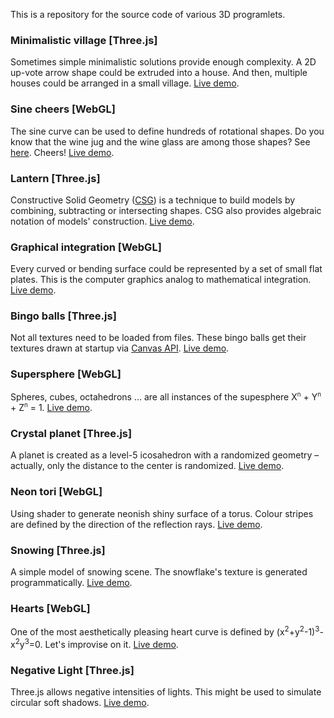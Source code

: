 This is a repository for the source code of various 3D programlets.

### Minimalistic village [Three.js]
Sometimes simple minimalistic solutions provide enough complexity. A 2D up-vote arrow shape could be extruded into a house. And then, multiple houses could be arranged in a small village. [Live demo](threejs/minimalistic-village.html). 

### Sine cheers [WebGL]
The sine curve can be used to define hundreds of rotational shapes. Do you know that the wine jug and the wine glass are among those shapes? See [here](webgl/sine-cheers-graph.jpg). Cheers! [Live demo](webgl/sine-cheers.html).

### Lantern [Three.js]
Constructive Solid Geometry ([CSG](https://en.wikipedia.org/wiki/Constructive_solid_geometry)) is a technique to build models by combining, subtracting or intersecting shapes. CSG also provides algebraic notation of models' construction. [Live demo](threejs/lantern.html). 

### Graphical integration [WebGL]
Every curved or bending surface could be represented by a set of small flat plates. This is the computer graphics analog to mathematical integration. [Live demo](webgl/graphical-integration.html).

### Bingo balls [Three.js]
Not all textures need to be loaded from files. These bingo balls get their textures drawn at startup via [Canvas API](https://developer.mozilla.org/en-US/docs/Web/API/Canvas_API). [Live demo](threejs/bingo-balls.html). 

### Supersphere [WebGL]
Spheres, cubes, octahedrons ... are all instances of the supesphere X<sup><small>n</small></sup> + Y<sup><small>n</small></sup> + Z<sup><small>n</small></sup> = 1. [Live demo](webgl/supersphere.html).

### Crystal planet [Three.js]
A planet is created as a level-5 icosahedron with a randomized geometry &ndash; actually, only the distance to the center is randomized. [Live demo](threejs/crystal-planet.html). 

### Neon tori [WebGL]
Using shader to generate neonish shiny surface of a torus. Colour stripes are defined by the direction of the reflection rays. [Live demo](webgl/neon-tori.html).

### Snowing [Three.js]
A simple model of snowing scene. The snowflake's texture is generated programmatically. [Live demo](threejs/snowing.html). 

### Hearts [WebGL]
One of the most aesthetically pleasing heart curve is defined by (x<sup>2</sup>+y<sup>2</sup>-1)<sup>3</sup>-x<sup>2</sup>y<sup>3</sup>=0. Let's improvise on it. [Live demo](webgl/hearts.html).

### Negative Light [Three.js]
Three.js allows negative intensities of lights. This might be used to simulate circular soft shadows. [Live demo](threejs/negative-light.html).

